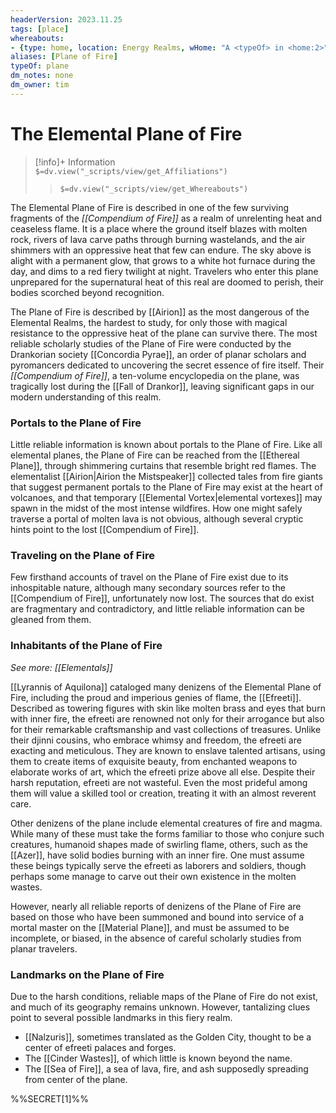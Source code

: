 ```yaml
---
headerVersion: 2023.11.25
tags: [place]
whereabouts: 
- {type: home, location: Energy Realms, wHome: "A <typeOf> in <home:2>"}
aliases: [Plane of Fire]
typeOf: plane
dm_notes: none
dm_owner: tim
---
```

# The Elemental Plane of Fire

> [!info]+ Information  
> `$=dv.view("_scripts/view/get_Affiliations")`
> 
> > `$=dv.view("_scripts/view/get_Whereabouts")`

The Elemental Plane of Fire is described in one of the few surviving fragments of the *[[Compendium of Fire]]* as a realm of unrelenting heat and ceaseless flame. It is a place where the ground itself blazes with molten rock, rivers of lava carve paths through burning wastelands, and the air shimmers with an oppressive heat that few can endure. The sky above is alight with a permanent glow, that grows to a white hot furnace during the day, and dims to a red fiery twilight at night. Travelers who enter this plane unprepared for the supernatural heat of this real are doomed to perish, their bodies scorched beyond recognition. 

The Plane of Fire is described by [[Airion]] as the most dangerous of the Elemental Realms, the hardest to study, for only those with magical resistance to the oppressive heat of the plane can survive there. The most reliable scholarly studies of the Plane of Fire were conducted by the Drankorian society [[Concordia Pyrae]], an order of planar scholars and pyromancers dedicated to uncovering the secret essence of fire itself. Their _[[Compendium of Fire]]_, a ten-volume encyclopedia on the plane, was tragically lost during the [[Fall of Drankor]], leaving significant gaps in our modern understanding of this realm.

### Portals to the Plane of Fire

Little reliable information is known about portals to the Plane of Fire. Like all elemental planes, the Plane of Fire can be reached from the [[Ethereal Plane]], through shimmering curtains that resemble bright red flames. The elementalist [[Airion|Airion the Mistspeaker]] collected tales from fire giants that suggest permanent portals to the Plane of Fire may exist at the heart of volcanoes, and that temporary [[Elemental Vortex|elemental vortexes]] may spawn in the midst of the most intense wildfires. How one might safely traverse a portal of molten lava is not obvious, although several cryptic hints point to the lost [[Compendium of Fire]]. 

### Traveling on the Plane of Fire

Few firsthand accounts of travel on the Plane of Fire exist due to its inhospitable nature, although many secondary sources refer to the [[Compendium of Fire]], unfortunately now lost. The sources that do exist are fragmentary and contradictory, and little reliable information can be gleaned from them. 

### Inhabitants of the Plane of Fire

_See more: [[Elementals]]_

[[Lyrannis of Aquilona]] cataloged many denizens of the Elemental Plane of Fire, including the proud and imperious genies of flame, the [[Efreeti]]. Described as towering figures with skin like molten brass and eyes that burn with inner fire, the efreeti are renowned not only for their arrogance but also for their remarkable craftsmanship and vast collections of treasures. Unlike their djinni cousins, who embrace whimsy and freedom, the efreeti are exacting and meticulous. They are known to enslave talented artisans, using them to create items of exquisite beauty, from enchanted weapons to elaborate works of art, which the efreeti prize above all else. Despite their harsh reputation, efreeti are not wasteful. Even the most prideful among them will value a skilled tool or creation, treating it with an almost reverent care.

Other denizens of the plane include elemental creatures of fire and magma. While many of these must take the forms familiar to those who conjure such creatures, humanoid shapes made of swirling flame, others, such as the [[Azer]], have solid bodies burning with an inner fire. One must assume these beings typically serve the efreeti as laborers and soldiers, though perhaps some manage to carve out their own existence in the molten wastes. 

However, nearly all reliable reports of denizens of the Plane of Fire are based on those who have been summoned and bound into service of a mortal master on the [[Material Plane]], and must be assumed to be incomplete, or biased, in the absence of careful scholarly studies from planar travelers. 

### Landmarks on the Plane of Fire

Due to the harsh conditions, reliable maps of the Plane of Fire do not exist, and much of its geography remains unknown. However, tantalizing clues point to several possible landmarks in this fiery realm.

- [[Nalzuris]], sometimes translated as the Golden City, thought to be a center of efreeti palaces and forges. 
- The [[Cinder Wastes]], of which little is known beyond the name.
- The [[Sea of Fire]], a sea of lava, fire, and ash supposedly spreading from center of the plane.


%%SECRET[1]%%
